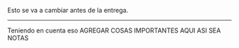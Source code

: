 Esto se va a cambiar antes de la entrega.
______________________________________________
Teniendo en cuenta eso AGREGAR COSAS IMPORTANTES AQUI ASI SEA NOTAS
